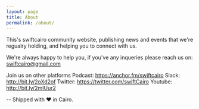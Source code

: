 ```yaml
---
layout: page
title: About
permalink: /about/
---
```


This's swiftcairo community website, publishing news and events that we're regualry holding, and helping you to connect with us.



We're always happy to help you, if you've any inqueries please reach us on: swiftcairo@gmail.com

Join us on other platforms
Podcast:  https://anchor.fm/swiftcairo
Slack: http://bit.ly/2oXd2of
Twitter: https://twitter.com/swiftCairo
Youtube: http://bit.ly/2mIUur2


-- 
Shipped with ❤️ in Cairo.
